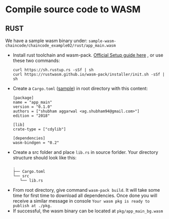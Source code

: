 # Compile source code to WASM

## RUST

We have a sample wasm binary under: ```sample-wasm-chaincode/chaincode_example02/rust/app_main.wasm```

 - Install rust toolchain and wasm-pack. [Official Setup guide here](https://rustwasm.github.io/book/game-of-life/setup.html) , or use these two commands:
     ```
    curl https://sh.rustup.rs -sSf | sh
    curl https://rustwasm.github.io/wasm-pack/installer/init.sh -sSf | sh
     ```
 - Create a ```Cargo.toml``` ([sample](https://github.com/kleash/wasmer-chaincode-test/blob/master/sample-wasm-chaincode/chaincode_example02/rust/Cargo.toml)) in root directory with this content:
    ```
    [package]
    name = "app_main"
    version = "0.1.0"
    authors = ["shubham aggarwal <ag.shubham94@gmail.com>"]
    edition = "2018"
    
    [lib]
    crate-type = ["cdylib"]
    
    [dependencies]
    wasm-bindgen = "0.2"
    ```
 - Create a src folder and place ```lib.rs``` in source forlder. Your directory structure should look like this:
     ```
     .
    ├── Cargo.toml
    └── src
        └── lib.rs
    ```
 - From root directory, give command ```wasm-pack build```. It will take some time for first time to download all dependencies. Once done you will receive a similar message in console
 ```Your wasm pkg is ready to publish at ./pkg.```
 - If successful, the wasm binary can be located at ```pkg/app_main_bg.wasm```
